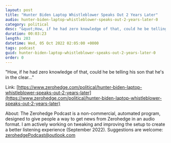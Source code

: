```yaml
---
layout: post
title: "Hunter Biden Laptop Whistleblower Speaks Out 2 Years Later"
audio: hunter-biden-laptop-whistleblower-speaks-out-2-years-later-0
category: political
desc: "&quot;How, if he had zero knowledge of that, could he be telling his son that he's in the clear...&quot;"
duration: 00:03:23
length: 203
datetime: Wed, 05 Oct 2022 02:05:00 +0000
tags: podcast
guid: hunter-biden-laptop-whistleblower-speaks-out-2-years-later-0
order: 0
---
```

&quot;How, if he had zero knowledge of that, could he be telling his son that he's in the clear...&quot;

Link: [https://www.zerohedge.com/political/hunter-biden-laptop-whistleblower-speaks-out-2-years-later](https://www.zerohedge.com/political/hunter-biden-laptop-whistleblower-speaks-out-2-years-later)

About: The Zerohedge Podcast is a non-commercial, automated program, designed to give people a way to get news from Zerohedge in an audio format.  I am actively working on tweaking and improving the setup to create a better listening experience (September 2022).  Suggestions are welcome: [zerohedgePodcast@outlook.com](mailto:zerohedgePodcast@outlook.com)
